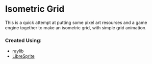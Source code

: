# Isometric Grid

This is a quick attempt at putting some pixel art resourses and a game engine together to make an isometric grid, with simple grid animation.

### Created Using:
- [raylib](https://www.raylib.com/)
- [LibreSprite](https://libresprite.github.io/#!/)